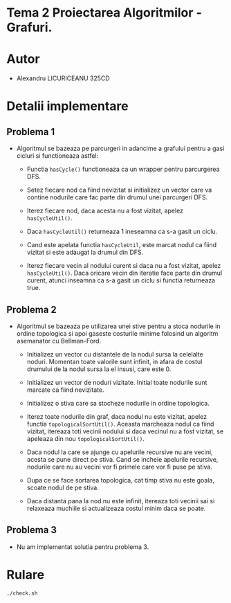
# Tema 2 Proiectarea Algoritmilor - Grafuri.

# Autor

- Alexandru LICURICEANU 325CD 

# Detalii implementare

## Problema 1
* Algoritmul se bazeaza pe parcurgeri in adancime a grafului pentru a gasi cicluri si
functioneaza astfel:

  * Functia `hasCycle()` functioneaza ca un wrapper pentru parcurgerea DFS.
  * Setez fiecare nod ca fiind nevizitat si initializez un vector care va contine
nodurile care fac parte din drumul unei parcurgeri DFS.
  * Iterez fiecare nod, daca acesta nu a fost vizitat, apelez `hasCycleUtil()`.
  * Daca `hasCycleUtil()` returneaza 1 ineseamna ca s-a gasit un ciclu.
  
  * Cand este apelata functia `hasCycleUtil`, este marcat nodul ca fiind vizitat
si este adaugat la drumul din DFS. 
  * Iterez fiecare vecin al nodului curent si daca nu a fost vizitat, apelez
`hasCycleUtil()`. Daca oricare vecin din iteratie face parte din drumul curent,
atunci inseamna ca s-a gasit un ciclu si functia returneaza true.

## Problema 2
* Algoritmul se bazeaza pe utilizarea unei stive pentru a stoca nodurile in
ordine topologica si apoi gaseste costurile minime folosind un algoritm asemanator cu
Bellman-Ford.

  * Initializez un vector cu distantele de la nodul sursa la celelalte noduri. Momentan
toate valorile sunt infinit, in afara de costul drumului de la nodul sursa la el insusi,
care este 0.
  * Initializez un vector de noduri vizitate. Initial toate nodurile sunt marcate ca fiind
nevizitate.
  * Initializez o stiva care sa stocheze nodurile in ordine topologica.

  * Iterez toate nodurile din graf, daca nodul nu este vizitat, apelez functia
`topologicalSortUtil()`. Aceasta marcheaza nodul ca fiind vizitat, itereaza toti vecinii
nodului si daca vecinul nu a fost vizitat, se apeleaza din nou `topologicalSortUtil()`.
  * Daca nodul la care se ajunge cu apelurile recursive nu are vecini, acesta se pune direct pe
stiva. Cand se incheie apelurile recursive, nodurile care nu au vecini vor fi primele care vor
fi puse pe stiva.

  * Dupa ce se face sortarea topologica, cat timp stiva nu este goala, scoate nodul de pe stiva.
  * Daca distanta pana la nod nu este infinit, itereaza toti vecinii sai si relaxeaza muchiile si
actualizeaza costul minim daca se poate.

## Problema 3
* Nu am implementat solutia pentru problema 3.

# Rulare

```
./check.sh
```
